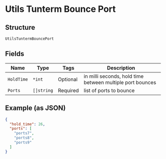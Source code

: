 
# Utils Tunterm Bounce Port

## Structure

`UtilsTuntermBouncePort`

## Fields

| Name | Type | Tags | Description |
|  --- | --- | --- | --- |
| `HoldTime` | `*int` | Optional | in milli seconds, hold time between multiple port bounces |
| `Ports` | `[]string` | Required | list of ports to bounce |

## Example (as JSON)

```json
{
  "hold_time": 26,
  "ports": [
    "ports7",
    "ports8",
    "ports9"
  ]
}
```

